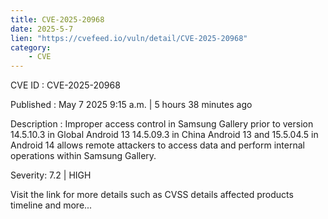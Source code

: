 ```yaml
---
title: CVE-2025-20968
date: 2025-5-7
lien: "https://cvefeed.io/vuln/detail/CVE-2025-20968"
category:
    - CVE
---
```


CVE ID : CVE-2025-20968

Published :  May 7
2025
9:15 a.m. | 5 hours
38 minutes ago

Description : Improper access control in Samsung Gallery prior to version 14.5.10.3 in Global Android 13
14.5.09.3 in China Android 13
and 15.5.04.5 in Android 14 allows remote attackers to access data and perform internal operations within Samsung Gallery.

Severity: 7.2 | HIGH

Visit the link for more details
such as CVSS details
affected products
timeline
and more...
